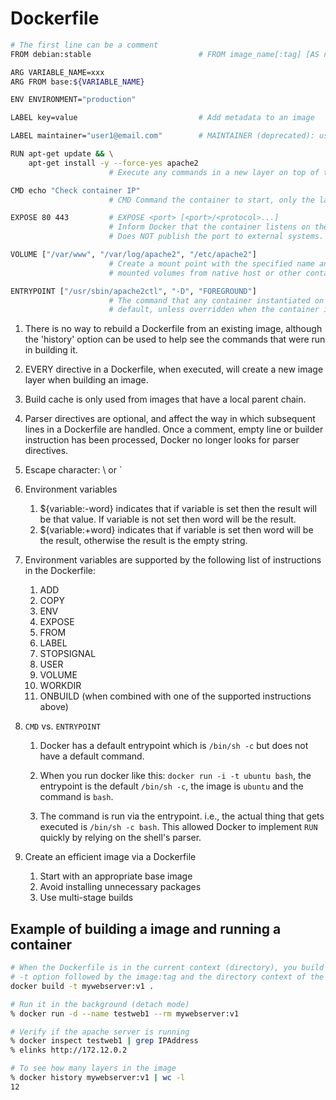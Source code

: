 # Dockerfile

```bash
# The first line can be a comment
FROM debian:stable                        # FROM image_name[:tag] [AS name]

ARG VARIABLE_NAME=xxx
ARG FROM base:${VARIABLE_NAME}

ENV ENVIRONMENT="production"

LABEL key=value                           # Add metadata to an image

LABEL maintainer="user1@email.com"        # MAINTAINER (deprecated): use LABEL maintainer

RUN apt-get update && \
    apt-get install -y --force-yes apache2
                      # Execute any commands in a new layer on top of the current image and commit the results

CMD echo "Check container IP"
                      # CMD Command the container to start, only the last CMD will be run if multiple specified 

EXPOSE 80 443         # EXPOSE <port> [<port>/<protocol>...] 
                      # Inform Docker that the container listens on the specified network ports at runtime
                      # Does NOT publish the port to external systems.

VOLUME ["/var/www", "/var/log/apache2", "/etc/apache2"]
                      # Create a mount point with the specified name and marks it as holding externally
                      # mounted volumes from native host or other containers

ENTRYPOINT ["/usr/sbin/apache2ctl", "-D", "FOREGROUND"]
                      # The command that any container instantiated on the image will execute on startup by
                      # default, unless overridden when the container is started.
```

1. There is no way to rebuild a Dockerfile from an existing image, although the 'history' option can be used to help
   see the commands that were run in building it.

1. EVERY directive in a Dockerfile, when executed, will create a new image layer when building an image.

1. Build cache is only used from images that have a local parent chain.

1. Parser directives are optional, and affect the way in which subsequent lines in a Dockerfile are handled. Once a
   comment, empty line or builder instruction has been processed, Docker no longer looks for parser directives.

1. Escape character: \ or `

1. Environment variables
   1. ${variable:-word} indicates that if variable is set then the result will be that value. If variable is not set
      then word will be the result.
   1. ${variable:+word} indicates that if variable is set then word will be the result, otherwise the result is the
      empty string.

1. Environment variables are supported by the following list of instructions in the Dockerfile:
   1. ADD
   1. COPY
   1. ENV
   1. EXPOSE
   1. FROM
   1. LABEL
   1. STOPSIGNAL
   1. USER
   1. VOLUME
   1. WORKDIR
   1. ONBUILD (when combined with one of the supported instructions above)

1. `CMD` vs. `ENTRYPOINT`
   1. Docker has a default entrypoint which is `/bin/sh -c` but does not have a default command.

   1. When you run docker like this: `docker run -i -t ubuntu bash`, the entrypoint is the default `/bin/sh -c`,
      the image is `ubuntu` and the command is `bash`.

   1. The command is run via the entrypoint. i.e., the actual thing that gets executed is `/bin/sh -c bash`. 
      This allowed Docker to implement `RUN` quickly by relying on the shell's parser.

1. Create an efficient image via a Dockerfile
   1. Start with an appropriate base image
   1. Avoid installing unnecessary packages
   1. Use multi-stage builds


## Example of building a image and running a container

```bash
# When the Dockerfile is in the current context (directory), you build it with an image name and tag with the
# -t option followed by the image:tag and the directory context of the file, in this case '.'.
docker build -t mywebserver:v1 .

# Run it in the background (detach mode)
% docker run -d --name testweb1 --rm mywebserver:v1

# Verify if the apache server is running
% docker inspect testweb1 | grep IPAddress
% elinks http://172.12.0.2

# To see how many layers in the image
% docker history mywebserver:v1 | wc -l
12
```
